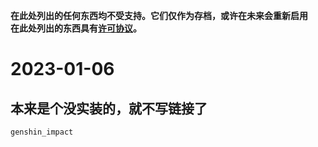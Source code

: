 **在此处列出的任何东西均不受支持。它们仅作为存档，或许在未来会重新启用**<br>
**在此处列出的东西具有[许可协议](https://kdxiaoyi.github.io/LICENSE_)。**

# 2023-01-06
## 本来是个没实装的，就不写链接了
`genshin_impact`